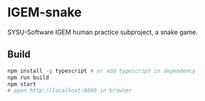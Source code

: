# IGEM-snake
SYSU-Software IGEM human practice subproject, a snake game.

## Build

```sh
npm install -g typescript # or add typescript in dependency
npm run build
npm start
# open http://localhost:8080 in browser
```